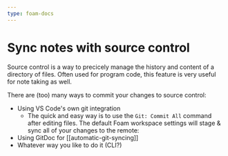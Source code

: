 ```yaml
---
type: foam-docs
---
```

# Sync notes with source control

Source control is a way to precicely manage the history and content of a directory of files.
Often used for program code, this feature is very useful for note taking as well.

There are (too) many ways to commit your changes to source control:

- Using VS Code's own git integration
  - The quick and easy way is to use the `Git: Commit All` command after editing files. The default Foam workspace settings will stage & sync all of your changes to the remote:
- Using GitDoc for [[automatic-git-syncing]]
- Whatever way you like to do it (CLI?)

